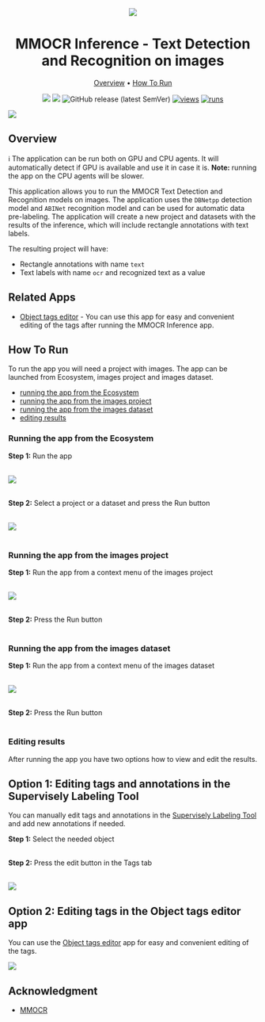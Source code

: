 <div align="center" markdown>
<img src="https://github-production-user-asset-6210df.s3.amazonaws.com/118521851/262653323-44374612-28aa-4750-81df-c43efd561aa6.png"/>

# MMOCR Inference - Text Detection and Recognition on images

<p align="center">
  <a href="#Overview">Overview</a> •
  <a href="#How-To-Run">How To Run</a>
</p>

[![](https://img.shields.io/badge/supervisely-ecosystem-brightgreen)](https://ecosystem.supervise.ly/apps/supervisely-ecosystem/mmocr-inference)
[![](https://img.shields.io/badge/slack-chat-green.svg?logo=slack)](https://supervise.ly/slack)
![GitHub release (latest SemVer)](https://img.shields.io/github/v/release/supervisely-ecosystem/mmocr-inference)
[![views](https://app.supervise.ly/img/badges/views/supervisely-ecosystem/mmocr-inference.png)](https://supervise.ly)
[![runs](https://app.supervise.ly/img/badges/runs/supervisely-ecosystem/mmocr-inference.png)](https://supervise.ly)

</div>

<img src="https://github-production-user-asset-6210df.s3.amazonaws.com/118521851/262668367-6392abe9-8176-4c87-8533-115ed537049e.png">

## Overview

ℹ️ The application can be run both on GPU and CPU agents. It will automatically detect if GPU is available and use it in case it is. **Note:** running the app on the CPU agents will be slower.

This application allows you to run the MMOCR Text Detection and Recognition models on images. The application uses the `DBNetpp` detection model and `ABINet` recognition model and can be used for automatic data pre-labeling. The application will create a new project and datasets with the results of the inference, which will include rectangle annotations with text labels.<br>

The resulting project will have:

- Rectangle annotations with name `text`
- Text labels with name `ocr` and recognized text as a value

## Related Apps

- [Object tags editor](https://ecosystem.supervisely.com/apps/object-tags-redactor) - You can use this app for easy and convenient editing of the tags after running the MMOCR Inference app.

## How To Run

To run the app you will need a project with images. The app can be launched from Ecosystem, images project and images dataset.

- [running the app from the Ecosystem](#running-the-app-from-the-ecosystem)
- [running the app from the images project](#running-the-app-from-the-images-project)
- [running the app from the images dataset](#running-the-app-from-the-images-dataset)
- [editing results](#editing-results)

### Running the app from the Ecosystem

**Step 1:** Run the app<br><br>

<img src="https://github-production-user-asset-6210df.s3.amazonaws.com/118521851/262659619-a643c84d-1418-456e-9110-ec107dbe4601.png"/><br><br>

**Step 2:** Select a project or a dataset and press the Run button<br><br>

<img src="https://github-production-user-asset-6210df.s3.amazonaws.com/118521851/262659634-4f0a1037-4af9-4516-9c53-fad3576b2816.png"/><br><br>

### Running the app from the images project

**Step 1:** Run the app from a context menu of the images project<br><br>

<img src="https://github-production-user-asset-6210df.s3.amazonaws.com/118521851/262659643-f9d07c69-864d-4aaf-9331-84322d6df4ef.png"/><br><br>

**Step 2:** Press the Run button<br><br>

### Running the app from the images dataset

**Step 1:** Run the app from a context menu of the images dataset<br><br>

<img src="https://github-production-user-asset-6210df.s3.amazonaws.com/118521851/262659651-929f09b6-35e3-4473-961f-8696fa4ba9fc.png"/><br><br>

**Step 2:** Press the Run button<br><br>

### Editing results

After running the app you have two options how to view and edit the results.

## Option 1: Editing tags and annotations in the Supervisely Labeling Tool

You can manually edit tags and annotations in the [Supervisely Labeling Tool](https://ecosystem.supervisely.com/annotation_tools/image-labeling-tool-v1) and add new annotations if needed.

**Step 1:** Select the needed object<br><br>

**Step 2:** Press the edit button in the Tags tab<br><br>

<img src="https://github-production-user-asset-6210df.s3.amazonaws.com/118521851/262668435-80cb90e8-cba4-4eff-b59d-62d8a0710df9.png">

## Option 2: Editing tags in the Object tags editor app

You can use the [Object tags editor](https://ecosystem.supervisely.com/apps/object-tags-redactor) app for easy and convenient editing of the tags.<br>

![](https://github-production-user-asset-6210df.s3.amazonaws.com/118521851/262675779-53362426-a306-409f-b764-25cfe70c08f5.gif)

## Acknowledgment

- [MMOCR](https://github.com/open-mmlab/mmocr)
